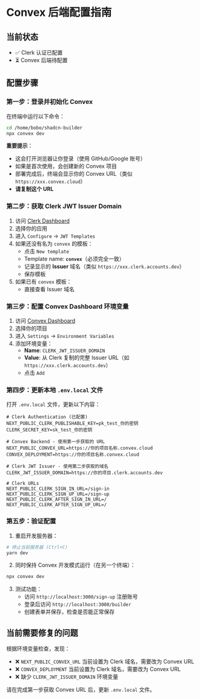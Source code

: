 # Convex 后端配置指南

## 当前状态
- ✅ Clerk 认证已配置
- ⏳ Convex 后端待配置

## 配置步骤

### 第一步：登录并初始化 Convex

在终端中运行以下命令：

```bash
cd /home/bobo/shadcn-builder
npx convex dev
```

**重要提示**：
- 这会打开浏览器让你登录（使用 GitHub/Google 账号）
- 如果是首次使用，会创建新的 Convex 项目
- 部署完成后，终端会显示你的 Convex URL（类似 `https://xxx.convex.cloud`）
- **请复制这个 URL**

### 第二步：获取 Clerk JWT Issuer Domain

1. 访问 [Clerk Dashboard](https://dashboard.clerk.com/)
2. 选择你的应用
3. 进入 `Configure` → `JWT Templates`
4. 如果还没有名为 `convex` 的模板：
   - 点击 `New template`
   - Template name: **`convex`**（必须完全一致）
   - 记录显示的 **Issuer** 域名（类似 `https://xxx.clerk.accounts.dev`）
   - 保存模板
5. 如果已有 `convex` 模板：
   - 直接查看 Issuer 域名

### 第三步：配置 Convex Dashboard 环境变量

1. 访问 [Convex Dashboard](https://dashboard.convex.dev/)
2. 选择你的项目
3. 进入 `Settings` → `Environment Variables`
4. 添加环境变量：
   - **Name**: `CLERK_JWT_ISSUER_DOMAIN`
   - **Value**: 从 Clerk 复制的完整 Issuer URL（如 `https://xxx.clerk.accounts.dev`）
   - 点击 `Add`

### 第四步：更新本地 `.env.local` 文件

打开 `.env.local` 文件，更新以下内容：

```env
# Clerk Authentication (已配置)
NEXT_PUBLIC_CLERK_PUBLISHABLE_KEY=pk_test_你的密钥
CLERK_SECRET_KEY=sk_test_你的密钥

# Convex Backend - 使用第一步获取的 URL
NEXT_PUBLIC_CONVEX_URL=https://你的项目名称.convex.cloud
CONVEX_DEPLOYMENT=https://你的项目名称.convex.cloud

# Clerk JWT Issuer - 使用第二步获取的域名
CLERK_JWT_ISSUER_DOMAIN=https://你的项目.clerk.accounts.dev

# Clerk URLs
NEXT_PUBLIC_CLERK_SIGN_IN_URL=/sign-in
NEXT_PUBLIC_CLERK_SIGN_UP_URL=/sign-up
NEXT_PUBLIC_CLERK_AFTER_SIGN_IN_URL=/
NEXT_PUBLIC_CLERK_AFTER_SIGN_UP_URL=/
```

### 第五步：验证配置

1. 重启开发服务器：
```bash
# 停止当前服务器 (Ctrl+C)
yarn dev
```

2. 同时保持 Convex 开发模式运行（在另一个终端）：
```bash
npx convex dev
```

3. 测试功能：
   - 访问 `http://localhost:3000/sign-up` 注册账号
   - 登录后访问 `http://localhost:3000/builder`
   - 创建表单并保存，检查是否能正常保存

## 当前需要修复的问题

根据环境变量检查，发现：
- ❌ `NEXT_PUBLIC_CONVEX_URL` 当前设置为 Clerk 域名，需要改为 Convex URL
- ❌ `CONVEX_DEPLOYMENT` 当前设置为 Clerk 域名，需要改为 Convex URL
- ❌ 缺少 `CLERK_JWT_ISSUER_DOMAIN` 环境变量

请在完成第一步获取 Convex URL 后，更新 `.env.local` 文件。

